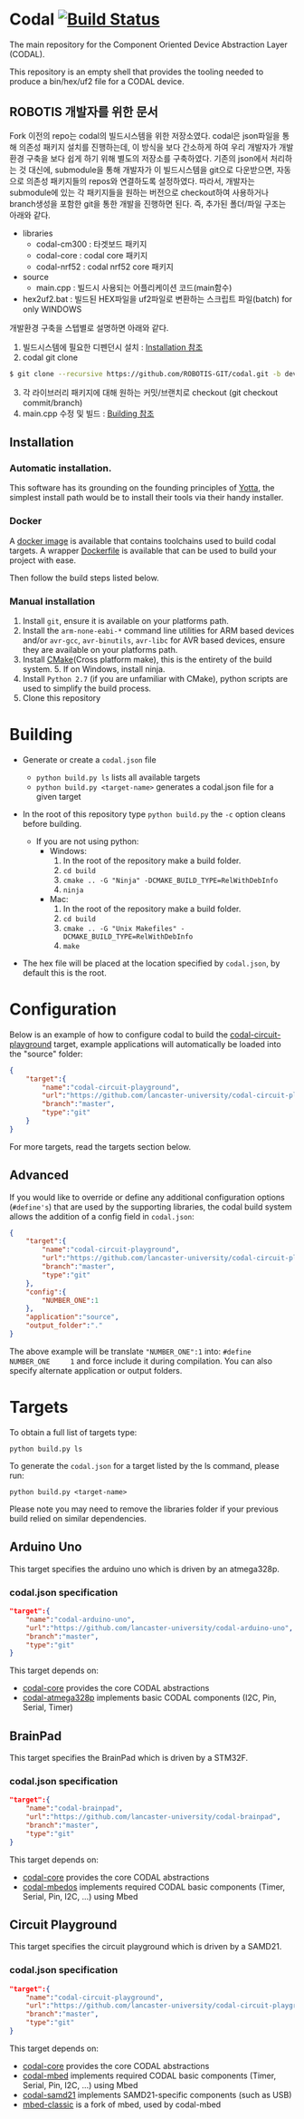 # Codal [![Build Status](https://travis-ci.org/lancaster-university/codal.svg?branch=master)](https://travis-ci.org/lancaster-university/codal)

The main repository for the Component Oriented Device Abstraction Layer (CODAL).

This repository is an empty shell that provides the tooling needed to produce a bin/hex/uf2 file for a CODAL device.

## ROBOTIS 개발자를 위한 문서
Fork 이전의 repo는 codal의 빌드시스템을 위한 저장소였다.
codal은 json파일을 통해 의존성 패키지 설치를 진행하는데, 이 방식을 보다 간소하게 하여 우리 개발자가 개발환경 구축을 보다 쉽게 하기 위해 별도의 저장소를 구축하였다.
기존의 json에서 처리하는 것 대신에, submodule을 통해 개발자가 이 빌드시스템을 git으로 다운받으면, 자동으로 의존성 패키지들의 repos와 연결하도록 설정하였다.
따라서, 개발자는 submodule에 있는 각 패키지들을 원하는 버전으로 checkout하여 사용하거나 branch생성을 포함한 git을 통한 개발을 진행하면 된다.
즉, 추가된 폴더/파일 구조는 아래와 같다.

- libraries
    - codal-cm300 : 타겟보드 패키지
    - codal-core : codal core 패키지
    - codal-nrf52 : codal nrf52 core 패키지
- source
    - main.cpp : 빌드시 사용되는 어플리케이션 코드(main함수)
- hex2uf2.bat : 빌드된 HEX파일을 uf2파일로 변환하는 스크립트 파일(batch) for only WINDOWS

개발환경 구축을 스텝별로 설명하면 아래와 같다.

1. 빌드시스템에 필요한 디펜던시 설치 : [Installation 참조](##Installation)
2. codal git clone
```bash
$ git clone --recursive https://github.com/ROBOTIS-GIT/codal.git -b develop
```
3. 각 라이브러리 패키지에 대해 원하는 커밋/브랜치로 checkout (git checkout commit/branch)
4. main.cpp 수정 및 빌드 : [Building 참조](#Building)


## Installation

### Automatic installation.

This software has its grounding on the founding principles of [Yotta](https://www.mbed.com/en/platform/software/mbed-yotta/), the simplest install path would be to install their tools via their handy installer.

### Docker

A [docker image](https://hub.docker.com/r/jamesadevine/codal-toolchains/) is available that contains toolchains used to build codal targets. A wrapper [Dockerfile](https://github.com/lancaster-university/codal-docker) is available that can be used to build your project with ease.

Then follow the build steps listed below.

### Manual installation

1. Install `git`, ensure it is available on your platforms path.
2. Install the `arm-none-eabi-*` command line utilities for ARM based devices and/or `avr-gcc`, `avr-binutils`, `avr-libc` for AVR based devices, ensure they are available on your platforms path.
3. Install [CMake](https://cmake.org)(Cross platform make), this is the entirety of the build system.
    5. If on Windows, install ninja.
4. Install `Python 2.7` (if you are unfamiliar with CMake), python scripts are used to simplify the build process.
5. Clone this repository

# Building
- Generate or create a `codal.json` file
    - `python build.py ls` lists all available targets
    - `python build.py <target-name>` generates a codal.json file for a given target
- In the root of this repository type `python build.py` the `-c` option cleans before building.
    - If you are not using python:
        - Windows:
            1. In the root of the repository make a build folder.
            2. `cd build`
            3. `cmake .. -G "Ninja" -DCMAKE_BUILD_TYPE=RelWithDebInfo`
            4. `ninja`
        - Mac:
            1. In the root of the repository make a build folder.
            2. `cd build`
            3. `cmake .. -G "Unix Makefiles" -DCMAKE_BUILD_TYPE=RelWithDebInfo`
            4. `make`

- The hex file will be placed at the location specified by `codal.json`, by default this is the root.

# Configuration

Below is an example of how to configure codal to build the [codal-circuit-playground](https://github.com/lancaster-university/codal-circuit-playground) target, example applications will automatically be loaded into the "source" folder:

```json
{
    "target":{
        "name":"codal-circuit-playground",
        "url":"https://github.com/lancaster-university/codal-circuit-playground",
        "branch":"master",
        "type":"git"
    }
}
```

For more targets, read the targets section below.

## Advanced

If you would like to override or define any additional configuration options (`#define's`) that are used by the supporting libraries, the codal build system allows the addition of a config field in `codal.json`:

```json
{
    "target":{
        "name":"codal-circuit-playground",
        "url":"https://github.com/lancaster-university/codal-circuit-playground",
        "branch":"master",
        "type":"git"
    },
    "config":{
        "NUMBER_ONE":1
    },
    "application":"source",
    "output_folder":"."
}
```

The above example will be translate `"NUMBER_ONE":1` into: `#define NUMBER_ONE     1` and force include it during compilation. You can also specify alternate application or output folders.

# Targets

To obtain a full list of targets type:

```
python build.py ls
```

To generate the `codal.json` for a target listed by the ls command, please run:

```
python build.py <target-name>
```

Please note you may need to remove the libraries folder if your previous build relied on similar dependencies.

## Arduino Uno

This target specifies the arduino uno which is driven by an atmega328p.

### codal.json specification
```json
"target":{
    "name":"codal-arduino-uno",
    "url":"https://github.com/lancaster-university/codal-arduino-uno",
    "branch":"master",
    "type":"git"
}
```
This target depends on:
* [codal-core](https://github.com/lancaster-university/codal-core) provides the core CODAL abstractions
* [codal-atmega328p](https://github.com/lancaster-university/codal-atmega328p) implements basic CODAL components (I2C, Pin, Serial, Timer)

## BrainPad

This target specifies the BrainPad which is driven by a STM32F.

### codal.json specification
```json
"target":{
    "name":"codal-brainpad",
    "url":"https://github.com/lancaster-university/codal-brainpad",
    "branch":"master",
    "type":"git"
}
```
This target depends on:
* [codal-core](https://github.com/lancaster-university/codal-core) provides the core CODAL abstractions
* [codal-mbedos](https://github.com/lancaster-university/codal-mbed) implements required CODAL basic components (Timer, Serial, Pin, I2C, ...) using Mbed

## Circuit Playground

This target specifies the circuit playground which is driven by a SAMD21.

### codal.json specification
```json
"target":{
    "name":"codal-circuit-playground",
    "url":"https://github.com/lancaster-university/codal-circuit-playground",
    "branch":"master",
    "type":"git"
}
```
This target depends on:
* [codal-core](https://github.com/lancaster-university/codal-core) provides the core CODAL abstractions
* [codal-mbed](https://github.com/lancaster-university/codal-mbed) implements required CODAL basic components (Timer, Serial, Pin, I2C, ...) using Mbed
* [codal-samd21](https://github.com/lancaster-university/codal-samd21) implements SAMD21-specific components (such as USB)
* [mbed-classic](https://github.com/lancaster-university/mbed-classic) is a fork of mbed, used by codal-mbed
